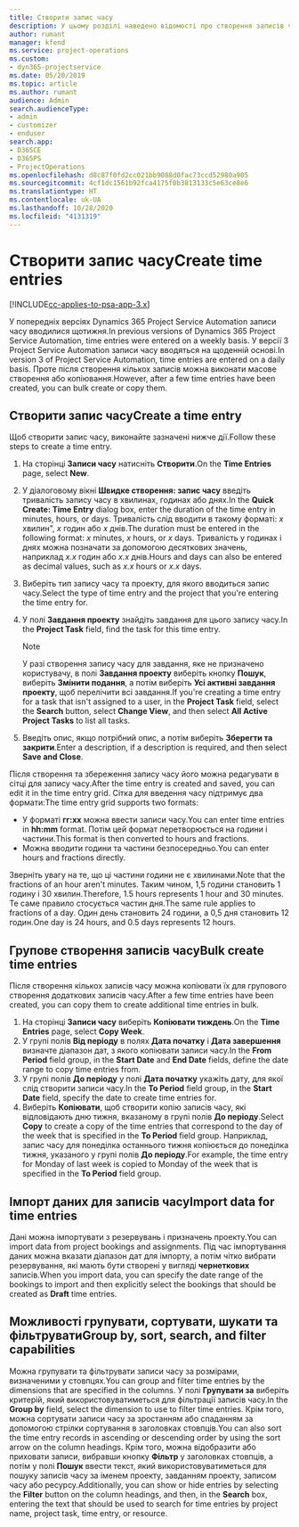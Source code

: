 ```yaml
---
title: Створити запис часу
description: У цьому розділі наведено відомості про створення записів часу.
author: rumant
manager: kfend
ms.service: project-operations
ms.custom:
- dyn365-projectservice
ms.date: 05/20/2019
ms.topic: article
ms.author: rumant
audience: Admin
search.audienceType:
- admin
- customizer
- enduser
search.app:
- D365CE
- D365PS
- ProjectOperations
ms.openlocfilehash: d8c87f0fd2cc021bb9088d0fac73ccd52980a905
ms.sourcegitcommit: 4cf1dc1561b92fca4175f0b3813133c5e63ce8e6
ms.translationtype: HT
ms.contentlocale: uk-UA
ms.lasthandoff: 10/28/2020
ms.locfileid: "4131319"
---
```

# <a name="create-time-entries"></a><span data-ttu-id="e365c-103">Створити запис часу</span><span class="sxs-lookup"><span data-stu-id="e365c-103">Create time entries</span></span>

[!INCLUDE[cc-applies-to-psa-app-3.x](../includes/cc-applies-to-psa-app-3x.md)]

<span data-ttu-id="e365c-104">У попередніх версіях Dynamics 365 Project Service Automation записи часу вводилися щотижня.</span><span class="sxs-lookup"><span data-stu-id="e365c-104">In previous versions of Dynamics 365 Project Service Automation, time entries were entered on a weekly basis.</span></span> <span data-ttu-id="e365c-105">У версії 3 Project Service Automation записи часу вводяться на щоденній основі.</span><span class="sxs-lookup"><span data-stu-id="e365c-105">In version 3 of Project Service Automation, time entries are entered on a daily basis.</span></span> <span data-ttu-id="e365c-106">Проте після створення кількох записів можна виконати масове створення або копіювання.</span><span class="sxs-lookup"><span data-stu-id="e365c-106">However, after a few time entries have been created, you can bulk create or copy them.</span></span>

## <a name="create-a-time-entry"></a><span data-ttu-id="e365c-107">Створити запис часу</span><span class="sxs-lookup"><span data-stu-id="e365c-107">Create a time entry</span></span>

<span data-ttu-id="e365c-108">Щоб створити запис часу, виконайте зазначені нижче дії.</span><span class="sxs-lookup"><span data-stu-id="e365c-108">Follow these steps to create a time entry.</span></span>

1. <span data-ttu-id="e365c-109">На сторінці **Записи часу** натисніть **Створити**.</span><span class="sxs-lookup"><span data-stu-id="e365c-109">On the **Time Entries** page, select **New**.</span></span>
2. <span data-ttu-id="e365c-110">У діалоговому вікні **Швидке створення: запис часу** введіть тривалість запису часу в хвилинах, годинах або днях.</span><span class="sxs-lookup"><span data-stu-id="e365c-110">In the **Quick Create: Time Entry** dialog box, enter the duration of the time entry in minutes, hours, or days.</span></span> <span data-ttu-id="e365c-111">Тривалість слід вводити в такому форматі: *х* хвилин", *x* годин або *x* днів.</span><span class="sxs-lookup"><span data-stu-id="e365c-111">The duration must be entered in the following format: *x* minutes, *x* hours, or *x* days.</span></span> <span data-ttu-id="e365c-112">Тривалість у годинах і днях можна позначати за допомогою десяткових значень, наприклад *х.х* годин або *х.х* днів.</span><span class="sxs-lookup"><span data-stu-id="e365c-112">Hours and days can also be entered as decimal values, such as *x.x* hours or *x.x* days.</span></span>
3. <span data-ttu-id="e365c-113">Виберіть тип запису часу та проекту, для якого вводиться запис часу.</span><span class="sxs-lookup"><span data-stu-id="e365c-113">Select the type of time entry and the project that you're entering the time entry for.</span></span>
4. <span data-ttu-id="e365c-114">У полі **Завдання проекту** знайдіть завдання для цього запису часу.</span><span class="sxs-lookup"><span data-stu-id="e365c-114">In the **Project Task** field, find the task for this time entry.</span></span>

    > [!NOTE]
    > <span data-ttu-id="e365c-115">У разі створення запису часу для завдання, яке не призначено користувачу, в полі **Завдання проекту** виберіть кнопку **Пошук**, виберіть **Змінити подання**, а потім виберіть **Усі активні завдання проекту**, щоб перелічити всі завдання.</span><span class="sxs-lookup"><span data-stu-id="e365c-115">If you're creating a time entry for a task that isn't assigned to a user, in the **Project Task** field, select the **Search** button, select **Change View**, and then select **All Active Project Tasks** to list all tasks.</span></span>

5. <span data-ttu-id="e365c-116">Введіть опис, якщо потрібний опис, а потім виберіть **Зберегти та закрити**.</span><span class="sxs-lookup"><span data-stu-id="e365c-116">Enter a description, if a description is required, and then select **Save and Close**.</span></span>

<span data-ttu-id="e365c-117">Після створення та збереження запису часу його можна редагувати в сітці для запису часу.</span><span class="sxs-lookup"><span data-stu-id="e365c-117">After the time entry is created and saved, you can edit it in the time entry grid.</span></span> <span data-ttu-id="e365c-118">Сітка для введення часу підтримує два формати:</span><span class="sxs-lookup"><span data-stu-id="e365c-118">The time entry grid supports two formats:</span></span>

- <span data-ttu-id="e365c-119">У форматі **гг:хх** можна ввести записи часу.</span><span class="sxs-lookup"><span data-stu-id="e365c-119">You can enter time entries in **hh:mm** format.</span></span> <span data-ttu-id="e365c-120">Потім цей формат перетворюється на години і частини.</span><span class="sxs-lookup"><span data-stu-id="e365c-120">This format is then converted to hours and fractions.</span></span>
- <span data-ttu-id="e365c-121">Можна вводити години та частини безпосередньо.</span><span class="sxs-lookup"><span data-stu-id="e365c-121">You can enter hours and fractions directly.</span></span>

<span data-ttu-id="e365c-122">Зверніть увагу на те, що ці частини години не є хвилинами.</span><span class="sxs-lookup"><span data-stu-id="e365c-122">Note that the fractions of an hour aren't minutes.</span></span> <span data-ttu-id="e365c-123">Таким чином, 1,5 години становить 1 годину і 30 хвилин.</span><span class="sxs-lookup"><span data-stu-id="e365c-123">Therefore, 1.5 hours represents 1 hour and 30 minutes.</span></span> <span data-ttu-id="e365c-124">Те саме правило стосується частин дня.</span><span class="sxs-lookup"><span data-stu-id="e365c-124">The same rule applies to fractions of a day.</span></span> <span data-ttu-id="e365c-125">Один день становить 24 години, а 0,5 дня становить 12 годин.</span><span class="sxs-lookup"><span data-stu-id="e365c-125">One day is 24 hours, and 0.5 days represents 12 hours.</span></span>

## <a name="bulk-create-time-entries"></a><span data-ttu-id="e365c-126">Групове створення записів часу</span><span class="sxs-lookup"><span data-stu-id="e365c-126">Bulk create time entries</span></span>

<span data-ttu-id="e365c-127">Після створення кількох записів часу можна копіювати їх для групового створення додаткових записів часу.</span><span class="sxs-lookup"><span data-stu-id="e365c-127">After a few time entries have been created, you can copy them to create additional time entries in bulk.</span></span>

1. <span data-ttu-id="e365c-128">На сторінці **Записи часу** виберіть **Копіювати тиждень**.</span><span class="sxs-lookup"><span data-stu-id="e365c-128">On the **Time Entries** page, select **Copy Week**.</span></span>
2. <span data-ttu-id="e365c-129">У групі полів **Від періоду** в полях **Дата початку** і **Дата завершення** визначте діапазон дат, з якого копіювати записи часу.</span><span class="sxs-lookup"><span data-stu-id="e365c-129">In the **From Period** field group, in the **Start Date** and **End Date** fields, define the date range to copy time entries from.</span></span>
3. <span data-ttu-id="e365c-130">У групі полів **До періоду** у полі **Дата початку** укажіть дату, для якої слід створити записи часу.</span><span class="sxs-lookup"><span data-stu-id="e365c-130">In the **To Period** field group, in the **Start Date** field, specify the date to create time entries for.</span></span>
4. <span data-ttu-id="e365c-131">Виберіть **Копіювати**, щоб створити копію записів часу, які відповідають дню тижня, вказаному в групі полів **До періоду**.</span><span class="sxs-lookup"><span data-stu-id="e365c-131">Select **Copy** to create a copy of the time entries that correspond to the day of the week that is specified in the **To Period** field group.</span></span> <span data-ttu-id="e365c-132">Наприклад, запис часу для понеділка останнього тижня копіюється до понеділка тижня, указаного у групі полів **До періоду**.</span><span class="sxs-lookup"><span data-stu-id="e365c-132">For example, the time entry for Monday of last week is copied to Monday of the week that is specified in the **To Period** field group.</span></span>

## <a name="import-data-for-time-entries"></a><span data-ttu-id="e365c-133">Імпорт даних для записів часу</span><span class="sxs-lookup"><span data-stu-id="e365c-133">Import data for time entries</span></span>

<span data-ttu-id="e365c-134">Дані можна імпортувати з резервувань і призначень проекту.</span><span class="sxs-lookup"><span data-stu-id="e365c-134">You can import data from project bookings and assignments.</span></span> <span data-ttu-id="e365c-135">Під час імпортування даних можна вказати діапазон дат для імпорту, а потім чітко вибрати резервування, які мають бути створені у вигляді **чернеткових** записів.</span><span class="sxs-lookup"><span data-stu-id="e365c-135">When you import data, you can specify the date range of the bookings to import and then explicitly select the bookings that should be created as **Draft** time entries.</span></span>

## <a name="group-by-sort-search-and-filter-capabilities"></a><span data-ttu-id="e365c-136">Можливості групувати, сортувати, шукати та фільтрувати</span><span class="sxs-lookup"><span data-stu-id="e365c-136">Group by, sort, search, and filter capabilities</span></span>

<span data-ttu-id="e365c-137">Можна групувати та фільтрувати записи часу за розмірами, визначеними у стовпцях.</span><span class="sxs-lookup"><span data-stu-id="e365c-137">You can group and filter time entries by the dimensions that are specified in the columns.</span></span> <span data-ttu-id="e365c-138">У полі **Групувати за** виберіть критерій, який використовуватиметься для фільтрації записів часу.</span><span class="sxs-lookup"><span data-stu-id="e365c-138">In the **Group by** field, select the dimension to use to filter time entries.</span></span> <span data-ttu-id="e365c-139">Крім того, можна сортувати записи часу за зростанням або спаданням за допомогою стрілки сортування в заголовках стовпців.</span><span class="sxs-lookup"><span data-stu-id="e365c-139">You can also sort the time entry records in ascending or descending order by using the sort arrow on the column headings.</span></span> <span data-ttu-id="e365c-140">Крім того, можна відобразити або приховати записи, вибравши кнопку **Фільтр** у заголовках стовпців, а потім у полі **Пошук** ввести текст, який використовуватиметься для пошуку записів часу за іменем проекту, завданням проекту, записом часу або ресурсу.</span><span class="sxs-lookup"><span data-stu-id="e365c-140">Additionally, you can show or hide entries by selecting the **Filter** button on the column headings, and then, in the **Search** box, entering the text that should be used to search for time entries by project name, project task, time entry, or resource.</span></span>
